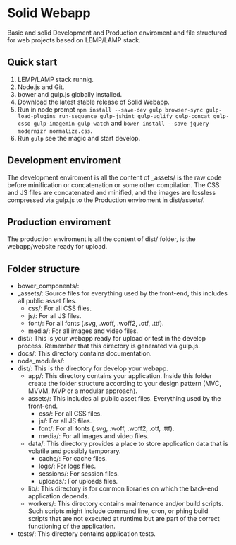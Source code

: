 Solid Webapp
============

Basic and solid Development and Production enviroment and file structured for web projects based on LEMP/LAMP stack.

## Quick start
1) LEMP/LAMP stack runnig.
2) Node.js and Git.
3) bower and gulp.js globally installed.
4) Download the latest stable release of Solid Webapp.
4) Run in node prompt `npm install --save-dev gulp browser-sync gulp-load-plugins run-sequence gulp-jshint gulp-uglify gulp-concat gulp-csso gulp-imagemin gulp-watch` and `bower install --save jquery modernizr normalize.css`.
5) Run `gulp` see the magic and start develop. 

## Development enviroment
The development enviroment is all the content of _assets/ is the raw code before minification or concatenation or some other compilation. The CSS and JS files are concatenated and minified, and the images are lossless compressed via gulp.js to the Production enviroment in dist/assets/.

## Production enviroment
The production enviroment is all the content of dist/ folder, is the webapp/website ready for upload.

## Folder structure

* bower_components/:
* _assets/: Source files for everything used by the front-end, this includes all public asset files. 
    * css/: For all CSS files.
    * js/: For all JS files.
    * font/: For all fonts (.svg, .woff, .woff2, .otf, .ttf).
    * media/: For all images and video files.
* dist/: This is your webapp ready for upload or test in the develop process. Remember that this directory is generated via gulp.js.
* docs/: This directory contains documentation.
* node_modules/:
* dist/: This is the directory for develop your webapp.
  * app/: This directory contains your application. Inside this folder create the folder structure according to your design pattern (MVC, MVVM, MVP or a modular approach).
  * assets/: This includes all public asset files. Everything used by the front-end.
    * css/: For all CSS files.
    * js/: For all JS files.
    * font/: For all fonts (.svg, .woff, .woff2, .otf, .ttf).
    * media/: For all images and video files.
  * data/: This directory provides a place to store application data that is volatile and possibly temporary. 
    * cache/: For cache files.
    * logs/: For logs files.
    * sessions/: For session files.
    * uploads/: For uploads files.
  * lib/: This directory is for common libraries on which the back-end application depends.
  * workers/: This directory contains maintenance and/or build scripts. Such scripts might include command line, cron, or phing build scripts that are not executed at runtime but are part of the correct functioning of the application.
* tests/: This directory contains application tests.
